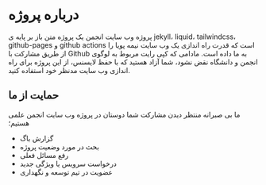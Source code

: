   <h1>درباره پروژه</h1>
  <p>پروژه وب سایت انجمن یک پروژه متن باز بر پایه ی jekyll، liquid، tailwindcss، github-pages و github actions است که
    قدرت راه اندازی یک وب سایت نیمه پویا را از طریق مشارکت با Github به ما داده است.
    مادامی که کپی رایت مربوط به لوگوی انجمن و دانشگاه نقض نشود، شما آزاد هستید که با حفظ لایسنس، از این پروژه برای راه اندازی 
    وب سایت مدنظر خود استفاده کنید.
  </p>

  <h2>حمایت از ما</h2>
  <p>ما بی صبرانه منتظر دیدن مشارکت شما دوستان در پروژه وب سایت انجمن علمی هستیم؛</p>
  <ul>
    <li>گزارش باگ</li>
    <li>بحث در مورد وضعیت پروژه</li>
    <li>رفع مسائل فعلی</li>
    <li>درخواست سرویس یا ویژگی جدید</li>
    <li>عضویت در تیم توسعه و نگهداری</li>
  </ul>